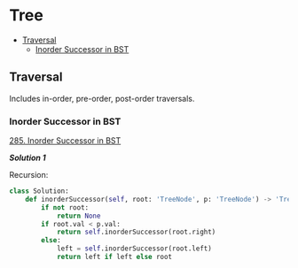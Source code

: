 # Tree
- [Traversal](#traversal)
    - [Inorder Successor in BST](#inorder-successor-in-bst)

## Traversal
Includes in-order, pre-order, post-order traversals.
### Inorder Successor in BST
[285. Inorder Successor in BST](https://leetcode.com/problems/inorder-successor-in-bst/)

***Solution 1***

Recursion:

```python
class Solution:
    def inorderSuccessor(self, root: 'TreeNode', p: 'TreeNode') -> 'TreeNode':
        if not root:
            return None
        if root.val < p.val:
            return self.inorderSuccessor(root.right)
        else:
            left = self.inorderSuccessor(root.left)
            return left if left else root
```
